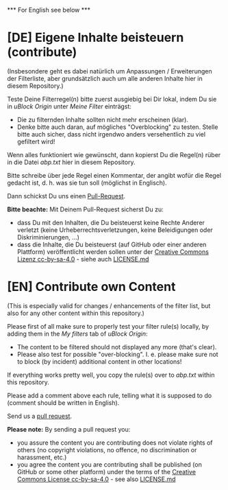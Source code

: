 *** For English see below ***

# [DE] Eigene Inhalte beisteuern (contribute)

(Insbesondere geht es dabei natürlich um Anpassungen / Erweiterungen der Filterliste, aber grundsätzlich auch um alle anderen Inhalte hier in diesem Repository.)

Teste Deine Filterregel(n) bitte zuerst ausgiebig bei Dir lokal, indem Du sie in *uBlock Origin* unter *Meine Filter* einträgst:
  * Die zu filternden Inhalte sollten nicht mehr erscheinen (klar).
  * Denke bitte auch daran, auf mögliches "Overblocking" zu testen. Stelle bitte auch sicher, dass nicht irgendwo anders versehentlich zu viel gefiltert wird!

Wenn alles funktioniert wie gewünscht, dann kopierst Du die Regel(n) rüber in die Datei *abp.txt* hier in diesem Repository.

Bitte schreibe über jede Regel einen Kommentar, der angibt wofür die Regel gedacht ist, d. h. was sie tun soll (möglichst in Englisch).

Dann schickst Du uns einen [Pull-Request](https://git-scm.com/book/de/v2/GitHub-Mitwirken-an-einem-Projekt).

**Bitte beachte:** Mit Deinem Pull-Request sicherst Du zu:
  * dass Du mit den Inhalten, die Du beisteuerst keine Rechte Anderer verletzt (keine Urheberrechtsverletzungen, keine Beleidigungen oder Diskriminierungen, ...)
  * dass die Inhalte, die Du beisteuerst (auf GitHub oder einer anderen Plattform) veröffentlicht werden sollen unter der [Creative Commons Lizenz cc-by-sa-4.0](https://creativecommons.org/licenses/by-sa/4.0/deed.de) - siehe auch [LICENSE.md](./LICENSE.md)

# [EN] Contribute own Content

(This is especially valid for changes / enhancements of the filter list, but also for any other content within this repository.)

Please first of all make sure to properly test your filter rule(s) locally, by adding them in the *My filters* tab of *uBlock Origin*:
  * The content to be filtered should not displayed any more (that's clear).
  * Please also test for possible "over-blocking". I. e. please make sure not to block (by incident) additional content in other locations!

If everything works pretty well, you copy the rule(s) over to *abp.txt* within this repository.

Please add a comment above each rule, telling what it is supposed to do (comment should be written in English).

Send us a [pull request](https://git-scm.com/book/en/v2/GitHub-Contributing-to-a-Project).

**Please note:** By sending a pull request you:
  * you assure the content you are contributing does not violate rights of others (no copyright violations, no offence, no discrimination or harassment, etc.)
  * you agree the content you are contributing shall be published (on GitHub or some other platform) under the terms of the [Creative Commons License cc-by-sa-4.0](https://creativecommons.org/licenses/by-sa/4.0/) - see also [LICENSE.md](./LICENSE.md)
